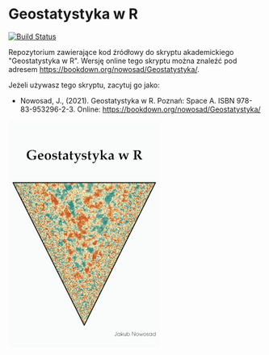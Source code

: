 # Geostatystyka w R

[![Build Status](https://travis-ci.org/Nowosad/geostat_book.svg?branch=master)](https://travis-ci.org/Nowosad/geostat_book)

Repozytorium zawierające kod źródłowy do skryptu akademickiego "Geostatystyka w R".
Wersję online tego skryptu można znaleźć pod adresem https://bookdown.org/nowosad/Geostatystyka/.

Jeżeli używasz tego skryptu, zacytuj go jako:

- Nowosad, J., (2021). Geostatystyka w R. Poznań: Space A. ISBN 978-83-953296-2-3. Online:
https://bookdown.org/nowosad/Geostatystyka/

<a href="https://bookdown.org/nowosad/Geostatystyka/" rel="">![Cover](https://raw.githubusercontent.com/Nowosad/geostat_book/master/Rfigs/book_cover3s.png)</a>
